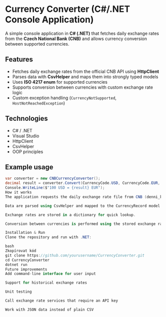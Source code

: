 # Currency Converter (C#/.NET Console Application)

A simple console application in **C# (.NET)** that fetches daily exchange rates from the **Czech National Bank (CNB)** and allows currency conversion between supported currencies.

## Features
- Fetches daily exchange rates from the official CNB API using **HttpClient**
- Parses data with **CsvHelper** and maps them into strongly typed models
- Uses **ISO 4217 enum** for supported currencies
- Supports conversion between currencies with custom exchange rate logic
- Custom exception handling (`CurrencyNotSupported`, `HostNotReachedException`)

## Technologies
- C# / .NET  
- Visual Studio  
- HttpClient  
- CsvHelper  
- OOP principles  

## Example usage
```csharp
var converter = new CNBCurrencyConverter();
decimal result = converter.Convert(CurrencyCode.USD, CurrencyCode.EUR, 100);
Console.WriteLine($"100 USD = {result} EUR");
How it works
The application requests the daily exchange rate file from CNB (denni_kurz.txt).

Data are parsed using CsvHelper and mapped to the CurrencyRecord model.

Exchange rates are stored in a dictionary for quick lookup.

Conversion between currencies is performed using the stored exchange rates.

Installation & Run
Clone the repository and run with .NET:

bash
Zkopírovat kód
git clone https://github.com/yourusername/CurrencyConverter.git
cd CurrencyConverter
dotnet run
Future improvements
Add command-line interface for user input

Support for historical exchange rates

Unit testing

Call exchange rate services that require an API key

Work with JSON data instead of plain CSV
